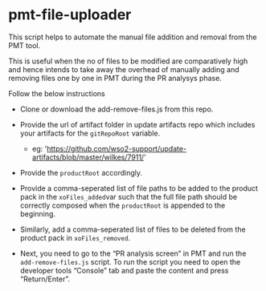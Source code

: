 # pmt-file-uploader
This script helps to automate the manual file addition and removal from the PMT tool.

This is useful when the no of files to be modified are comparatively high and hence intends to take away the overhead of manually adding and removing files one by one in PMT during the PR analysys phase.

Follow the below instructions
- Clone or download the add-remove-files.js from this repo.
- Provide the url of artifact folder in update artifacts repo which includes your artifacts for the `gitRepoRoot` variable. 
 
    * eg: 'https://github.com/wso2-support/update-artifacts/blob/master/wilkes/7911/'
- Provide the `productRoot` accordingly.
- Provide a comma-seperated list of file paths to be added to the product pack in the `xoFiles_added`var such that the full file path should be correctly composed when the `productRoot` is appended to the beginning.
- Similarly, add a comma-seperated list of files to be deleted from the product pack in `xoFiles_removed`.
- Next, you need to go to the “PR analysis screen” in PMT and run the `add-remove-files.js` script. To run the script you need to open the developer tools “Console” tab and paste the content and press “Return/Enter”.


